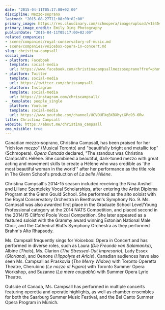 ```yaml
---
date: "2015-04-11T05:17:00+02:00"
discipline: Mezzo-soprano
lastmod: "2015-08-27T11:08:00+02:00"
primary_image: https://res.cloudinary.com/schmopera/image/upload/v1545409169/media/webhook-uploads/1440612467652/ChristinaCampsall-pc-EmilyDing.jpg.jpg
primary_image_credit: Emily Ding Photography
publishDate: "2015-04-11T05:17:00+02:00"
related_companies:
- scene/companies/royal-conservatory-of-music.md
- scene/companies/voicebox-opera-in-concert.md
slug: christina-campsall
social_media:
- platform: Facebook
  template: social-media
  url: https://www.facebook.com/christinacampsallmezzosoprano?fref=photo
- platform: Twitter
  template: social-media
  url: https://twitter.com/chriscampsall
- platform: Instagram
  template: social-media
  url: https://instagram.com/chriscampsall/
- _template: people_single
  platform: Youtube
  template: social-media
  url: https://www.youtube.com/channel/UCVOUFXqBXBXhyiGPo93-6Rw
title: Christina Campsall
website: https://about.me/christina_campsall
cms_visible: true
---
```


Canadian mezzo-soprano, Christina Campsall, has been praised for her "rich low mezzo" (Musical Toronto) and "beautifully bright and metallic top" (Schmopera). *Opera Canada* declared, "The standout was Christina Campsall's Hélène. She combined a beautiful, dark-toned mezzo with great acting and movement skills to create a Hélène who was credible as 'the most beautiful woman in the world'" after her performance as the title role in The Glenn School's production of *La belle Héléne*.

Christina Campsall's 2014-15 season included receiving the Nina Anshell and Liliane Szenteleky Vocal Scholarships, after entering the Artist Diploma Program at the Glenn Gould School. She performed as the alto soloist with the Royal Conservatory Orchestra in Beethoven's Symphony No. 9. Ms. Campsall was also awarded first place in the Graduate School Level/Young Professional category at the 2014 NATS Competition, and placed second in the 2014/15 Clifford Poole Vocal Competition. She later appeared as a featured soloist with the Grammy award winning Estonian National Male Choir, and the Cathedral Bluffs Symphony Orchestra as they performed Brahm's Alto Rhapsody.

Ms. Campsall frequently sings for Voicebox: Opera in Concert and has performed in diverse roles, such as Laura (*Die Freunde von Salamanka*), Albine (*Thaïs*), Ms. Clarion (*The Stressed-Out Impresario*), Lady Essex (*Gloriana*), and Oenone (*Hippolyte et Aricie*). Canadian audiences have also seen Ms. Campsall as Praskovia (*The Merry Widow*) with Toronto Operetta Theatre, Cherubino (*Le nozze di Figaro*) with Toronto Summer Opera Workshop, and Suzanne (*La mère coupable*) with Summer Opera Lyric Theatre.

Outside of Canada, Ms. Campsall has performed in multiple concerts featuring operetta and operatic highlights, as well as chamber ensembles for both the Saarburg Summer Music Festival, and the Bel Canto Summer Opera Program in Münich.
